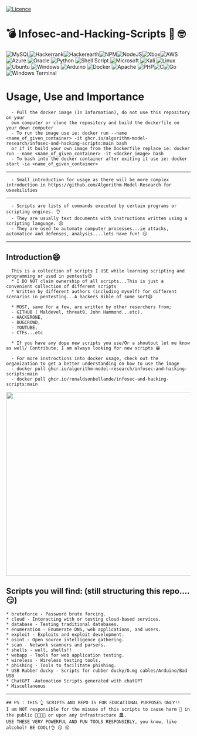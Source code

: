 [![Licence](https://img.shields.io/github/license/Ileriayo/markdown-badges?style=for-the-badge)](./LICENSE)

# 💣  Infosec-and-Hacking-Scripts  	:monocle_face: :nerd_face:
![MySQL](https://img.shields.io/badge/mysql-%2300f.svg?style=for-the-badge&logo=mysql&logoColor=white)![Hackerrank](https://img.shields.io/badge/-Hackerrank-2EC866?style=for-the-badge&logo=HackerRank&logoColor=white)![Hackerearth](https://img.shields.io/badge/HackerEarth-%232C3454.svg?&style=for-the-badge&logo=HackerEarth&logoColor=Blue)![NPM](https://img.shields.io/badge/NPM-%23000000.svg?style=for-the-badge&logo=npm&logoColor=white)![NodeJS](https://img.shields.io/badge/node.js-6DA55F?style=for-the-badge&logo=node.js&logoColor=white)![Xbox](https://img.shields.io/badge/xbox-%23107C10.svg?style=for-the-badge&logo=xbox&logoColor=white)![AWS](https://img.shields.io/badge/AWS-%23FF9900.svg?style=for-the-badge&logo=amazon-aws&logoColor=white) ![Azure](https://img.shields.io/badge/azure-%230072C6.svg?style=for-the-badge&logo=microsoftazure&logoColor=white) ![Oracle](https://img.shields.io/badge/Oracle-F80000?style=for-the-badge&logo=oracle&logoColor=white) ![Python](https://img.shields.io/badge/python-3670A0?style=for-the-badge&logo=python&logoColor=ffdd54) ![Shell Script](https://img.shields.io/badge/shell_script-%23121011.svg?style=for-the-badge&logo=gnu-bash&logoColor=white) ![Microsoft](https://img.shields.io/badge/Microsoft-0078D4?style=for-the-badge&logo=microsoft&logoColor=white) ![Kali](https://img.shields.io/badge/Kali-268BEE?style=for-the-badge&logo=kalilinux&logoColor=white) ![Linux](https://img.shields.io/badge/Linux-FCC624?style=for-the-badge&logo=linux&logoColor=black) ![Ubuntu](https://img.shields.io/badge/Ubuntu-E95420?style=for-the-badge&logo=ubuntu&logoColor=white) ![Windows](https://img.shields.io/badge/Windows-0078D6?style=for-the-badge&logo=windows&logoColor=white) ![Arduino](https://img.shields.io/badge/-Arduino-00979D?style=for-the-badge&logo=Arduino&logoColor=white) ![Docker](https://img.shields.io/badge/docker-%230db7ed.svg?style=for-the-badge&logo=docker&logoColor=white) ![Apache](https://img.shields.io/badge/apache-%23D42029.svg?style=for-the-badge&logo=apache&logoColor=white) ![PHP](https://img.shields.io/badge/php-%23777BB4.svg?style=for-the-badge&logo=php&logoColor=white)![C](https://img.shields.io/badge/c-%2300599C.svg?style=for-the-badge&logo=c&logoColor=white)![Go](https://img.shields.io/badge/go-%2300ADD8.svg?style=for-the-badge&logo=go&logoColor=white)![Windows Terminal](https://img.shields.io/badge/Windows%20Terminal-%234D4D4D.svg?style=for-the-badge&logo=windows-terminal&logoColor=white)


# Usage, Use and Importance
      - Pull the docker image (In Information), do not use this repository on your 
      own computer or clone the repository and build the dockerfile on your down computer
      - To run the image use ie: docker run --name <name_of_given_container> -it ghcr.io/algorithm-model-research/infosec-and-hacking-scripts:main bash 
      or if it build your own image from the Dockerfile replace ie: docker run --name <name_of_given_container> -it <docker_image> bash
      - To bash into the docker container after exiting it use ie: docker start -ia <name_of_given_container>
-------------------------------------------------------------------------
      - Small introduction for usage as there will be more complex introduction in https://github.com/Algorithm-Model-Research for useabilities
-------------------------------------------------------------------------

      - Scripts are lists of commands executed by certain programs or scripting engines. 👌
      - They are usually text documents with instructions written using a scripting language. 😜
      - They are used to automate computer processes...ie attacks, automation and defenses, analysis....lets have fun! 😏

----------------------------------------------------------------------------------------------------------------------------------------------------------------------
Introduction😄
------------
      This is a collection of scripts I USE while learning scripting and programming or used in pentests😉
      * I DO NOT claim ownership of all scripts...This is just a convenient collection of different scripts
      * Written by different authors (including myself) for different scenarios in pentesting...A hackers Bible of some sort😄
      
      * MOST, save for a few, are written by other reserchers from;
      - GITHUB ( Maldevel, threat9, John Hammond...etc), 
      - HACKERONE, 
      - BUGCROWD, 
      - YOUTUBE, 
      - CTFs...etc
      
      * If you have any dope new scripts you use/Or a shoutout let me know as well/ Contribute; I am always looking for new scripts 😁

      - For more instroctions into docker usage, check out the organization to get a better understanding on how to use the image
      - docker pull ghcr.io/algorithm-model-research/infosec-and-hacking-scripts:main
      - docker pull ghcr.io/ronaldsonbellande/infosec-and-hacking-scripts:main

<img src="3105anoncover.gif" height="500" width="1750" >

Scripts you will find: (still structuring this repo....😏)
------------
    * bruteforce - Password brute forcing.
    * cloud - Interacting with or testing cloud-based services.
    * database - Testing traditional databases.
    * enumeration - Enumerate DNS, web applications, and users.
    * exploit - Exploits and exploit development.
    * osint - Open source intelligence gathering.
    * scan - Network scanners and parsers.
    * shells - well, shells!!
    * webapp - Tools for web application testing.
    * wireless - Wireless testing tools.
    * phishing - Tools to facilitate phishing.
    * USB Rubber ducky - Scripts for rubber ducky/O.mg cables/Arduino/Bad USB
    * ChatGPT -Automation Scripts generated with chatGPT
    * Miscellaneous
  ----------------------------------------------------------------------------------------------------------------------------
```
## PS : THIS 👆 SCRIPTS AND REPO IS FOR EDUCATIONAL PURPOSES ONLY!! 
I am NOT responsible for the misuse of this scripts to cause harm 👿 in the public 👨‍👨‍👧‍👧 or upon any infrastructure 🏛️. 
USE THESE VERY POWERFUL AND FUN TOOLS RESPONSIBLY, you know, like alcohol! BE COOL!👌 😏 😜

```

